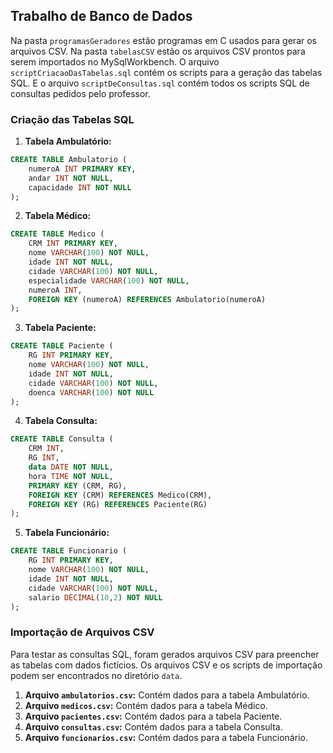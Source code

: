 ## Trabalho de Banco de Dados

Na pasta `programasGeradores` estão programas em C usados para gerar os arquivos CSV.
Na pasta `tabelasCSV` estão os arquivos CSV prontos para serem importados no MySqlWorkbench.
O arquivo `scriptCriacaoDasTabelas.sql` contém os scripts para a geração das tabelas SQL.
E o arquivo `scriptDeConsultas.sql` contém todos os scripts SQL de consultas pedidos pelo professor.

### Criação das Tabelas SQL

1. **Tabela Ambulatório:**
   
```sql
CREATE TABLE Ambulatorio (
    numeroA INT PRIMARY KEY,
    andar INT NOT NULL,
    capacidade INT NOT NULL
);
```

2. **Tabela Médico:**
   
```sql
CREATE TABLE Medico (
    CRM INT PRIMARY KEY,
    nome VARCHAR(100) NOT NULL,
    idade INT NOT NULL,
    cidade VARCHAR(100) NOT NULL,
    especialidade VARCHAR(100) NOT NULL,
    numeroA INT,
    FOREIGN KEY (numeroA) REFERENCES Ambulatorio(numeroA)
);
```

3. **Tabela Paciente:**
   
```sql
CREATE TABLE Paciente (
    RG INT PRIMARY KEY,
    nome VARCHAR(100) NOT NULL,
    idade INT NOT NULL,
    cidade VARCHAR(100) NOT NULL,
    doenca VARCHAR(100) NOT NULL
);
```

4. **Tabela Consulta:**
   
```sql
CREATE TABLE Consulta (
    CRM INT,
    RG INT,
    data DATE NOT NULL,
    hora TIME NOT NULL,
    PRIMARY KEY (CRM, RG),
    FOREIGN KEY (CRM) REFERENCES Medico(CRM),
    FOREIGN KEY (RG) REFERENCES Paciente(RG)
);
```

5. **Tabela Funcionário:**
   
```sql
CREATE TABLE Funcionario (
    RG INT PRIMARY KEY,
    nome VARCHAR(100) NOT NULL,
    idade INT NOT NULL,
    cidade VARCHAR(100) NOT NULL,
    salario DECIMAL(10,2) NOT NULL
);
```

### Importação de Arquivos CSV

Para testar as consultas SQL, foram gerados arquivos CSV para preencher as tabelas com dados fictícios. Os arquivos CSV e os scripts de importação podem ser encontrados no diretório `data`.

1. **Arquivo `ambulatorios.csv`:** Contém dados para a tabela Ambulatório.
2. **Arquivo `medicos.csv`:** Contém dados para a tabela Médico.
3. **Arquivo `pacientes.csv`:** Contém dados para a tabela Paciente.
4. **Arquivo `consultas.csv`:** Contém dados para a tabela Consulta.
5. **Arquivo `funcionarios.csv`:** Contém dados para a tabela Funcionário.
